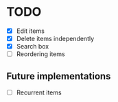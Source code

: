 # TODO

- [x] Edit items
- [x] Delete items independently
- [x] Search box
- [ ] Reordering items

## Future implementations

- [ ] Recurrent items
